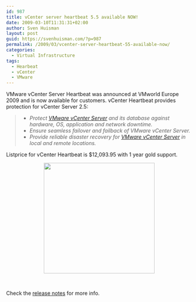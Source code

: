 ```yaml
---
id: 987
title: vCenter server heartbeat 5.5 available NOW!
date: 2009-03-10T11:31:31+02:00
author: Sven Huisman
layout: post
guid: https://svenhuisman.com/?p=987
permalink: /2009/03/vcenter-server-heartbeat-55-available-now/
categories:
  - Virtual Infrastructure
tags:
  - Hearbeat
  - vCenter
  - VMware
---
```

VMware vCenter Server Heartbeat was announced at VMworld Europe 2009 and is now available for customers. vCenter Heartbeat provides protection for vCenter Server 2.5:

>   * _Protect_ [_VMware vCenter Server_](https://svenhuisman.com/products/vi/vc/) _and its database against hardware, OS, application and network downtime._ 
>   * _Ensure seamless failover and failback of VMware vCenter Server._ 
>   * _Provide reliable disaster recovery for_ [_VMware vCenter Server_](https://svenhuisman.com/products/vi/vc/) _in local and remote locations._

Listprice for vCenter Heartbeat is $12,093.95 with 1 year gold support.

<p style="text-align: center;">
  <img class="aligncenter" title="vCenter Heartbeat" src="https://www.vmware.com/files/images/diagrams/heartbeat_640x640.gif" alt="" width="300" height="300" />
</p>

 

Check the <a title="heartbeat release notes" href="https://www.vmware.com/support/heartbeat/doc/heartbeat_55_releasenotes.html" target="_blank">release notes</a> for more info.
